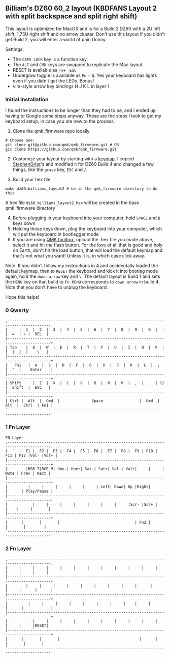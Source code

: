 ## Billiam's DZ60 60_2 layout (KBDFANS Layout 2 with split backspace and split right shift)

This layout is optimized for MacOS and is for a Build 2 DZ60 with a 2U left shift, 1.75U right shift and no arrow cluster. Don't use this layout if you didn't get Build 2, you will enter a world of pain Donny.

Settings:

* The `CAPS LOCK` key is a function key.
* The `ALT` and `CMD` keys are swapped to replicate the Mac layout.
* RESET is available as `Fn`+ ` ESC`
* Underglow toggle is available as `Fn` + `Q`. Yes your keyboard has lights even if you didn't get the LEDs. Bonus!
* vim-style arrow key bindings H J K L in layer 1

### Initial Installation

I found the instructions to be longer than they had to be, and I ended up having to Google some steps anyway. These are the steps I took to get my keyboard setup, in case you are new to the process.

1. Clone the qmk_firmware repo locally
```
# Choose one:
git clone git@github.com:qmk/qmk_firmware.git # OR
git clone https://github.com/qmk/qmk_firmware.git
```
2. Customize your layout by starting with a [keymap](https://github.com/qmk/qmk_firmware/tree/master/keyboards/dz60/keymaps). I copied [StephenGrier](https://github.com/qmk/qmk_firmware/tree/master/keyboards/dz60/keymaps/stephengrier)'s and modified it for DZ60 Build 4 and changed a few things, like the `grave` key, `ESC` and `/`.

3. Build your hex file
```
make dz60:billiams_layout2 # be in the qmk_firmware directory to do this
```
A hex file `dz60_billiams_layout2.hex` will be created in the base qmk_firmware directory

4. Before plugging in your keyboard into your computer, hold `SPACE` and `B` keys down
5. Holding those keys down, plug the keyboard into your computer, which will put the keyboard in bootlegger mode
6. If you are using [QMK toolbox](https://github.com/qmk/qmk_toolbox/releases), upload the .hex file you made above, select it and hit the flash button. For the love of all that is good and holy on Earth, don't hit the load button, that will load the default keymap and that's not what you want! Unless it is, in which case click away.

Note: If you didn't follow my instructions in 4 and accidentally loaded the default keymap, then to `RESET` the keyboard and kick it into bootleg mode again, hold the `down arrow` key and `\`. The default layout is Build 1 and sets the `MENU` key on that build to `Fn`. `MENU` corresponds to `down arrow` in build 4. Note that you don't have to unplug the keyboard.

Hope this helps!

### 0 Qwerty
```
,-----------------------------------------------------------------------------------------.
|  `  |  1  |  2  |  3  |  4  |  5  |  6  |  7  |  8  |  9  |  0  |  -  |  =  | \ |  DEL  |
|-----------------------------------------------------------------------------------------+
| Tab    |  Q  |  W  |  E  |  R  |  T  |  Y  |  U  |  I  |  O  |  P  |  [  |  ]  |    \   |
|-----------------------------------------------------------------------------------------+
|   Fn1   |  A  |  S  |  D  |  F  |  G  |  H  |  J  |  K  |  L  |  ;  |  '  |    Enter    |
|-----------------------------------------------------------------------------------------+
| Shift     |  Z  |  X  |  C  |  V  |  B  |  N  |  M  |  ,  |  .  | ?/ |  Shift  |  ESC   |
|-----------------------------------------------------------------------------------------+
| Ctrl |  Alt  |  Cmd  |              Space                |  Cmd  |  Alt  |  Ctrl  | Fn1 |
`-----------------------------------------------------------------------------------------'
```

### 1 Fn Layer
```
FN Layer
,-----------------------------------------------------------------------------------------.
|  `  |  F1 |  F2 |  F3 |  F4 |  F5 |  F6 |  F7 |  F8 |  F9 | F10 | F11 | F12 |Vol- |Vol+ |
|-----------------------------------------------------------------------------------------+
|        |RBB T|RGB M| Hue-| Hue+| Sat-| Sat+| Val-| Val+|     |     | Mute | Prev | Next |
|-----------------------------------------------------------------------------------------+
|         |     |     |     |     |     | Left| Down| Up |Right|      |      | Play/Pause |
|-----------------------------------------------------------------------------------------+
|           |     |     |     |     |     |     |     |Scr- |Scr+ |    |    |     |       |
|-----------------------------------------------------------------------------------------+
|      |       |       |                                 | Fn2 |       |       |        |
`-----------------------------------------------------------------------------------------'
```

### 2 Fn Layer
```
,-----------------------------------------------------------------------------------------.
|     |     |     |     |     |     |     |     |     |     |     |     |     |     |     |
|-----------------------------------------------------------------------------------------+
|        |     |     |     |     |     |     |     |     |      |     |     |      |      |
|-----------------------------------------------------------------------------------------+
|         |     |     |     |     |     |     |     |    |     |      |      |            |
|-----------------------------------------------------------------------------------------+
|           |     |     |     |     |     |     |     |     |     |     |     |     |RESET|
|-----------------------------------------------------------------------------------------+
|      |       |       |                                   |      |       |       |       |
`-----------------------------------------------------------------------------------------'
```
